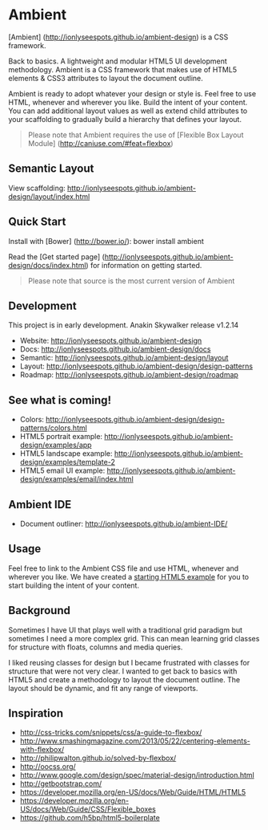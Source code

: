 # Ambient

[Ambient] (http://ionlyseespots.github.io/ambient-design) is a CSS framework.

Back to basics. A lightweight and modular HTML5 UI development methodology. Ambient is a CSS framework that makes use of HTML5 elements & CSS3 attributes to layout the document outline.

Ambient is ready to adopt whatever your design or style is. Feel free to use HTML, whenever and wherever you like. Build the intent of your content. You can add additional layout values as well as extend child attributes to your scaffolding to gradually build a hierarchy that defines your layout.

> Please note that Ambient requires the use of [Flexible Box Layout Module] (http://caniuse.com/#feat=flexbox)

## Semantic Layout

View scaffolding: http://ionlyseespots.github.io/ambient-design/layout/index.html

## Quick Start

Install with [Bower] (http://bower.io/): bower install ambient

Read the [Get started page] (http://ionlyseespots.github.io/ambient-design/docs/index.html) for information on getting started.

> Please note that source is the most current version of Ambient

## Development

This project is in early development. Anakin Skywalker release v1.2.14

* Website: http://ionlyseespots.github.io/ambient-design
* Docs: http://ionlyseespots.github.io/ambient-design/docs
* Semantic: http://ionlyseespots.github.io/ambient-design/layout
* Layout: http://ionlyseespots.github.io/ambient-design/design-patterns
* Roadmap: http://ionlyseespots.github.io/ambient-design/roadmap

## See what is coming!

* Colors: http://ionlyseespots.github.io/ambient-design/design-patterns/colors.html 
* HTML5 portrait example: http://ionlyseespots.github.io/ambient-design/examples/app
* HTML5 landscape example: http://ionlyseespots.github.io/ambient-design/examples/template-2
* HTML5 email UI example: http://ionlyseespots.github.io/ambient-design/examples/email/index.html

## Ambient IDE

* Document outliner: http://ionlyseespots.github.io/ambient-IDE/


## Usage

Feel free to link to the Ambient CSS file and use HTML, whenever and wherever you like. We have created a [starting HTML5 example](http://ionlyseespots.github.io/ambient-design/examples/starter-template/index.html) for you to start building the intent of your content.

## Background

Sometimes I have UI that plays well with a traditional grid paradigm but sometimes I need a more complex grid. This can mean learning grid classes for structure with floats, columns and media queries.

I liked reusing classes for design but I became frustrated with classes for structure that were not very clear. I wanted to get back to basics with HTML5 and create a methodology to layout the document outline. The layout should be dynamic, and fit any range of viewports. 

## Inspiration

* http://css-tricks.com/snippets/css/a-guide-to-flexbox/
* http://www.smashingmagazine.com/2013/05/22/centering-elements-with-flexbox/
* http://philipwalton.github.io/solved-by-flexbox/
* http://oocss.org/
* http://www.google.com/design/spec/material-design/introduction.html
* http://getbootstrap.com/
* https://developer.mozilla.org/en-US/docs/Web/Guide/HTML/HTML5
* https://developer.mozilla.org/en-US/docs/Web/Guide/CSS/Flexible_boxes
* https://github.com/h5bp/html5-boilerplate